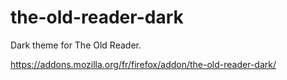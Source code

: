 # the-old-reader-dark

Dark theme for The Old Reader.

https://addons.mozilla.org/fr/firefox/addon/the-old-reader-dark/